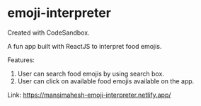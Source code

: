 # emoji-interpreter

Created with CodeSandbox.

A fun app built with ReactJS to interpret food emojis.

Features:

1. User can search food emojis by using search box.
2. User can click on available food emojis available on the app.

Link: https://mansimahesh-emoji-interpreter.netlify.app/

